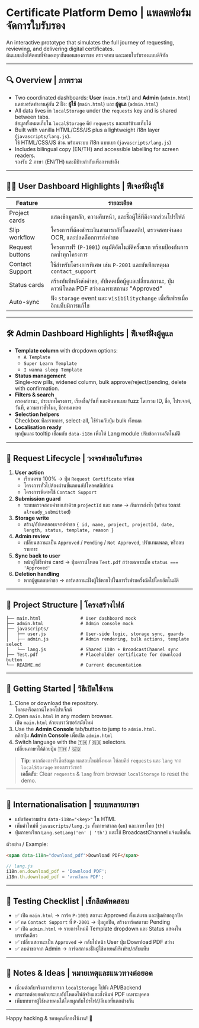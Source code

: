 # Certificate Platform Demo | แพลตฟอร์มจัดการใบรับรอง

An interactive prototype that simulates the full journey of requesting, reviewing, and delivering digital certificates.  
ต้นแบบเชิงโต้ตอบที่จำลองทุกขั้นตอนของการขอ ตรวจสอบ และมอบใบรับรองแบบดิจิทัล

---

## 🔍 Overview | ภาพรวม

- Two coordinated dashboards: **User** (`main.html`) and **Admin** (`admin.html`)  
  แดชบอร์ดทำงานคู่กัน 2 ฝั่ง: **ผู้ใช้** (`main.html`) และ **ผู้ดูแล** (`admin.html`)
- All data lives in `localStorage` under the `requests` key and is shared between tabs.  
  ข้อมูลทั้งหมดเก็บใน `localStorage` คีย์ `requests` และแชร์ข้ามแท็บได้
- Built with vanilla HTML/CSS/JS plus a lightweight i18n layer (`javascripts/lang.js`).  
  ใช้ HTML/CSS/JS ล้วน พร้อมระบบ i18n แบบเบา (`javascripts/lang.js`)
- Includes bilingual copy (EN/TH) and accessible labelling for screen readers.  
  รองรับ 2 ภาษา (EN/TH) และมีป้ายกำกับเพื่อการเข้าถึง

---

## 🧑‍💻 User Dashboard Highlights | ฟีเจอร์ฝั่งผู้ใช้

| Feature | รายละเอียด |
| ------- | --------- |
| Project cards | แสดงข้อมูลหลัก, ความคืบหน้า, และชื่อผู้ใช้ที่ดึงจากส่วนโปรไฟล์ |
| Slip workflow | โครงการที่ต้องชำระเงินสามารถอัปโหลดสลิป, ตรวจสอบจำลอง OCR, และปลดล็อกการส่งคำขอ |
| Request buttons | โครงการฟรี (`P-1001`) อนุมัติอัตโนมัติครั้งแรก พร้อมป้องกันการกดซ้ำทุกโครงการ |
| Contact Support | ใช้สำหรับโครงการพิเศษ เช่น `P-2001` และบันทึกเหตุผล `contact_support` |
| Status cards | สร้างทันทีหลังส่งคำขอ, อัปเดตเมื่อผู้ดูแลเปลี่ยนสถานะ, ปุ่มดาวน์โหลด PDF สว่างเฉพาะสถานะ "Approved" |
| Auto-sync | ฟัง `storage` event และ `visibilitychange` เพื่อรีเฟรชเมื่ออีกแท็บมีการแก้ไข |

---

## 🛠 Admin Dashboard Highlights | ฟีเจอร์ฝั่งผู้ดูแล

- **Template column** with dropdown options:
  - `A Template`
  - `Super Learn Template`
  - `I wanna sleep Template`
- **Status management**  
  Single-row pills, widened column, bulk approve/reject/pending, delete with confirmation.
- **Filters & search**  
  กรองสถานะ, ประเภทโครงการ, เรียงชื่อ/วันที่ และค้นหาแบบ fuzz โดยรวม ID, ชื่อ, โปรเจกต์, วันที่, ความยาวชั่วโมง, ชื่อเทมเพลต
- **Selection helpers**  
  Checkbox ทีละรายการ, select-all, ใช้ร่วมกับปุ่ม bulk ทั้งหมด
- **Localisation ready**  
  ทุกปุ่มและ tooltip เชื่อมกับ `data-i18n` เพื่อให้ Lang module ปรับข้อความอัตโนมัติ

---

## 🔁 Request Lifecycle | วงจรคำขอใบรับรอง

1. **User action**  
   - เรียนครบ 100% → ปุ่ม `Request Certificate` พร้อม  
   - โครงการทั่วไปต้องผ่านขั้นตอนอัปโหลดสลิปก่อน  
   - โครงการพิเศษใช้ `Contact Support`
2. **Submission guard**  
   - ระบบตรวจสอบคำขอเก่าด้วย `projectId` และ `name` → กันการส่งซ้ำ (พร้อม toast `already_submitted`)
3. **Storage write**  
   - สร้าง/อัปเดตออบเจกต์คำขอ `{ id, name, project, projectId, date, length, status, template, reason }`
4. **Admin review**  
   - เปลี่ยนสถานะเป็น `Approved` / `Pending` / `Not Approved`, ปรับเทมเพลต, หรือลบรายการ
5. **Sync back to user**  
   - หน้าผู้ใช้รีเฟรช card → ปุ่มดาวน์โหลด `Test.pdf` สว่างเฉพาะเมื่อ `status === 'Approved'`
6. **Deletion handling**  
   - หากผู้ดูแลลบคำขอ → การ์ดสถานะฝั่งผู้ใช้หายไปในการรีเฟรชครั้งถัดไปโดยอัตโนมัติ

---

## 📁 Project Structure | โครงสร้างไฟล์

```
├── main.html               # User dashboard mock
├── admin.html              # Admin console mock
├── javascripts/
│   ├── user.js             # User-side logic, storage sync, guards
│   ├── admin.js            # Admin rendering, bulk actions, template select
│   └── lang.js             # Shared i18n + BroadcastChannel sync
├── Test.pdf                # Placeholder certificate for download button
└── README.md               # Current documentation
```

---

## 🚀 Getting Started | วิธีเปิดใช้งาน

1. Clone or download the repository.  
   โคลนหรือดาวน์โหลดโปรเจ็กต์
2. Open `main.html` in any modern browser.  
   เปิด `main.html` ด้วยเบราว์เซอร์สมัยใหม่
3. Use the **Admin Console** tab/button to jump to `admin.html`.  
   คลิกปุ่ม **Admin Console** เพื่อเปิด `admin.html`
4. Switch language with the 🇹🇭 / 🇬🇧 selectors.  
   เปลี่ยนภาษาได้ด้วยปุ่ม 🇹🇭 / 🇬🇧

> **Tip:** หากต้องการรีเซ็ตข้อมูล ทดสอบใหม่ทั้งหมด ให้ลบคีย์ `requests` และ `lang` จาก `localStorage` ของเบราว์เซอร์  
> **เคล็ดลับ:** Clear `requests` & `lang` from browser `localStorage` to reset the demo.

---

## 🧩 Internationalisation | ระบบหลายภาษา

- แปลข้อความผ่าน `data-i18n="<key>"` ใน HTML
- เพิ่มคำใหม่ที่ `javascripts/lang.js` ทั้งภาษาสากล (`en`) และภาษาไทย (`th`)
- ปุ่มภาษาเรียก `Lang.setLang('en' | 'th')` และใช้ BroadcastChannel แจ้งแท็บอื่น

ตัวอย่าง / Example:

```html
<span data-i18n="download_pdf">Download PDF</span>
```

```js
// lang.js
i18n.en.download_pdf = 'Download PDF';
i18n.th.download_pdf = 'ดาวน์โหลด PDF';
```

---

## 🧪 Testing Checklist | เช็กลิสต์ทดสอบ

- ✅ เปิด `main.html` → การ์ด `P-1001` สถานะ Approved ตั้งแต่แรก และปุ่มคำขอถูกปิด
- ✅ กด `Contact Support` ที่ `P-2001` → ปุ่มถูกปิด, สร้างการ์ดสถานะ Pending
- ✅ เปิด `admin.html` → รายการใหม่มี Template dropdown และ Status แสดงในบรรทัดเดียว
- ✅ เปลี่ยนสถานะเป็น `Approved` → กลับไปหน้า User ปุ่ม Download PDF สว่าง
- ✅ ลบคำขอจาก Admin → การ์ดสถานะฝั่งผู้ใช้หายหลังรีเฟรช/สลับแท็บ

---

## 📌 Notes & Ideas | หมายเหตุและแนวทางต่อยอด

- เชื่อมต่อกับจริงอาจย้ายจาก `localStorage` ไปยัง API/Backend
- สามารถต่อยอดด้วยระบบอัปโหลดไฟล์จริงและสั่งพิมพ์ PDF เฉพาะบุคคล
- เพิ่มบทบาทผู้ใช้หลายคนได้โดยผูกกับโปรไฟล์/อีเมลที่แตกต่างกัน

---

Happy hacking & ขอบคุณที่ลองใช้งาน! 🎉

